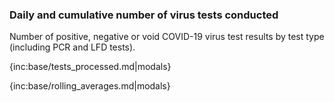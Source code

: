 ### Daily and cumulative number of virus tests conducted 

Number of positive, negative or void COVID-19 virus test results by test type (including PCR and LFD tests).

{inc:base/tests_processed.md|modals}

{inc:base/rolling_averages.md|modals}
